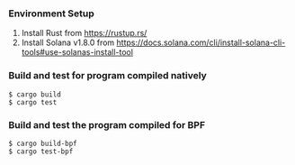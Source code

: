 ### Environment Setup

1. Install Rust from https://rustup.rs/
2. Install Solana v1.8.0 from https://docs.solana.com/cli/install-solana-cli-tools#use-solanas-install-tool

### Build and test for program compiled natively

```
$ cargo build
$ cargo test
```

### Build and test the program compiled for BPF

```
$ cargo build-bpf
$ cargo test-bpf
```
